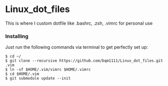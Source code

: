 # Linux_dot_files
This is where I custom dotfile like .bashrc, .zsh, .vimrc for personal use
### Installing

Just run the following commands via terminal to get perfectly set up:

```console
$ cd ~/
$ git clone --recursive https://github.com/bqm1111/Linux_dot_files.git .vim
$ ln -sf $HOME/.vim/vimrc $HOME/.vimrc
$ cd $HOME/.vim
$ git submodule update --init
```

